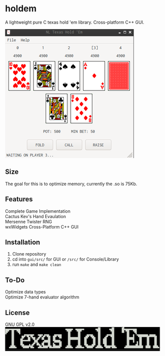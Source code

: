 # holdem
A lightweight pure C texas hold 'em library. Cross-platform C++ GUI.

![GUI](readme/gui_showcase.png)

## Size
The goal for this is to optimize memory, currently the .so is 75Kb.
## Features
Complete Game Implementation <br />
Cactus Kev's Hand Evaulation <br />
Mersenne Twister RNG <br />
wxWidgets Cross-Platform C++ GUI <br />

## Installation
1. Clone repository
2. cd into ```gui/src/``` for GUI or ```/src/``` for Console/Library
3. run ```make``` and ```make clean```
## To-Do
Optimize data types <br />
Optimize 7-hand evaluator algorithm

## License
GNU GPL v2.0
![Console Title](readme/console_showcase.png)
